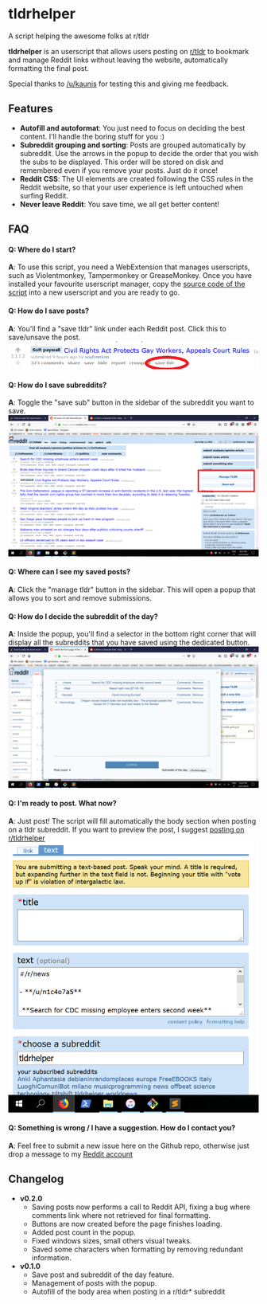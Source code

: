 # tldrhelper
A script helping the awesome folks at r/tldr

**tldrhelper** is an userscript that allows users posting on [r/tldr](https://www.reddit.com/r/tldr/) to bookmark and manage Reddit links without leaving the website, automatically formatting the final post.

Special thanks to [/u/kaunis](https://www.reddit.com/user/kaunis) for testing this and giving me feedback.
## Features
* **Autofill and autoformat**: You just need to focus on deciding the best content. I'll handle the boring stuff for you :)
* **Subreddit grouping and sorting**: Posts are grouped automatically by subreddit. Use the arrows in the popup to decide the order that you wish the subs to be displayed. This order will be stored on disk and remembered even if you remove your posts. Just do it once!
* **Reddit CSS**: The UI elements are created following the CSS rules in the Reddit website, so that your user experience is left untouched when surfing Reddit.
* **Never leave Reddit**: You save time, we all get better content!
## FAQ
#### Q: Where do I start?
**A**: To use this script, you need a WebExtension that manages userscripts, such as Violentmonkey, Tampermonkey or GreaseMonkey. Once you have installed your favourite userscript manager, copy the [source code of the script](https://github.com/ElectricBlueSnake/tldrhelper) into a new userscript and you are ready to go.
#### Q: How do I save posts?
**A**: You'll find a "save tldr" link under each Reddit post. Click this to save/unsave the post.
![](https://github.com/ElectricBlueSnake/tldrhelper/blob/master/Images/save.png)
#### Q: How do I save subreddits?
**A**: Toggle the "save sub" button in the sidebar of the subreddit you want to save.
![](https://github.com/ElectricBlueSnake/tldrhelper/blob/master/Images/home.png)
#### Q: Where can I see my saved posts?
**A**: Click the "manage tldr" button in the sidebar. This will open a popup that allows you to sort and remove submissions.
#### Q: How do I decide the subreddit of the day?
**A**: Inside the popup, you'll find a selector in the bottom right corner that will display all the subreddits that you have saved using the dedicated button.
![](https://github.com/ElectricBlueSnake/tldrhelper/blob/master/Images/popup.png)
#### Q: I'm ready to post. What now?
**A**: Just post! The script will fill automatically the body section when posting on a tldr subreddit. If you want to preview the post, I suggest [posting on r/tldrhelper](https://www.reddit.com/r/tldrhelper/submit?selftext=true)
![](https://github.com/ElectricBlueSnake/tldrhelper/blob/master/Images/autofill.png)
#### Q: Something is wrong / I have a suggestion. How do I contact you?
**A**: Feel free to submit a new issue here on the Github repo, otherwise just drop a message to my [Reddit account](https://www.reddit.com/user/nov4chip/)

## Changelog
* **v0.2.0**
  * Saving posts now performs a call to Reddit API, fixing a bug where comments link where not retrieved for final formatting. 
  * Buttons are now created before the page finishes loading.
  * Added post count in the popup.
  * Fixed windows sizes, small others visual tweaks.
  * Saved some characters when formatting by removing redundant information.
* **v0.1.0**
  * Save post and subreddit of the day feature.
  * Management of posts with the popup.
  * Autofill of the body area when posting in a r/tldr* subreddit


